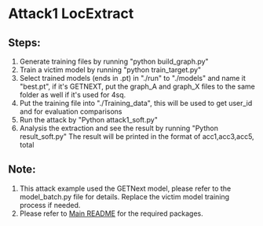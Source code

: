 # Attack1 LocExtract

## Steps:
1. Generate training files by running "python build_graph.py"
2. Train a victim model by running "python train_target.py"
3. Select trained models (ends in .pt) in "./run" to "./models" and name it "best.pt", if it's GETNEXT, put the graph_A and graph_X files to the same folder as well if it's used for 4sq.
4. Put the training file into "./Training_data", this will be used to get user_id and for evaluation comparisons
5. Run the attack by "Python attack1_soft.py"
6. Analysis the extraction and see the result by running "Python result_soft.py"  The result will be printed in the format of 
   acc1,acc3,acc5, total

## Note:
1. This attack example used the GETNext model, please refer to the model_batch.py file for details. Replace the victim model training process if needed.
2. Please refer to  [Main README](../README.md) for the required packages.


